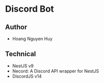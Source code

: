 # Discord Bot

## Author

- Hoang Nguyen Huy

## Technical

- NestJS v9
- Necord: A Discord API wrapper for NestJS
- DiscordJS v14
